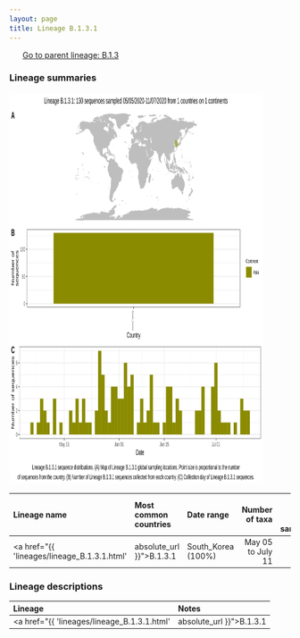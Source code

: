 ```yaml
---
layout: page
title: Lineage B.1.3.1
---
```




<p>
<ul class="actions small">
	 <a href="{{ 'lineages/lineage_B.1.3.html' | absolute_url }}" class="button special fit">Go to parent lineage: B.1.3</a>
</ul>
</p>
<h3> Lineage summaries</h3>

<img src="../assets/images/B.1.3.1.svg" alt="B.1.3.1 lineage summary figure" width="90%" height="700px" />


| Lineage name | Most common countries | Date range | Number of taxa |  Days since last sampling | Known Travel | Recall value |
|:-----|:-----|:-------|-------:|-------:|:---------|--------:|
| <a href="{{ 'lineages/lineage_B.1.3.1.html' | absolute_url }}">B.1.3.1</a> | South_Korea (100%) | May 05 to July 11 | 130 | 42 |  | 1.0 |

<h3>Lineage descriptions</h3>

| Lineage | Notes |
|:-----|:-----|
| <a href="{{ 'lineages/lineage_B.1.3.1.html' | absolute_url }}">B.1.3.1</a> | South Korean lineage |

